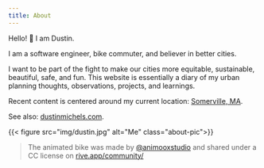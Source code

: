```yaml
---
title: About
---
```


Hello! 👋 I am Dustin.

I am a software engineer, bike commuter, and believer in better cities.

I want to be part of the fight to make our cities more equitable, sustainable, beautiful, safe, and fun. This website is essentially a diary of my urban planning thoughts, observations, projects, and learnings.

Recent content is centered around my current location: [Somerville, MA](/geo/somerville-ma/).

See also: [dustinmichels.com](https://dustinmichels.com).

{{< figure src="img/dustin.jpg" alt="Me" class="about-pic">}}

> The animated bike was made by [@animooxstudio](https://rive.app/community/files/8905-17032-cycling-in-the-park/) and shared under a CC license on [rive.app/community/](https://rive.app/community/files/)
